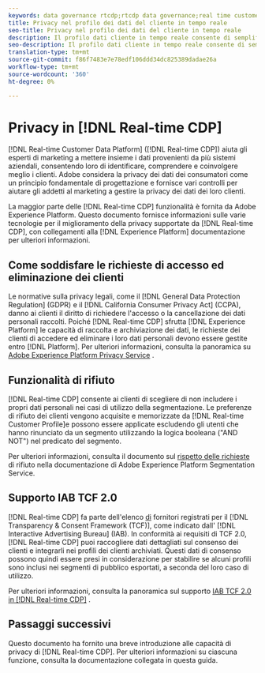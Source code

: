 ```yaml
---
keywords: data governance rtcdp;rtcdp data governance;real time customer data profile data governance;privacy rtcdp;rtcdp privacy
title: Privacy nel profilo dei dati del cliente in tempo reale
seo-title: Privacy nel profilo dei dati del cliente in tempo reale
description: Il profilo dati cliente in tempo reale consente di semplificare il processo di mantenimento delle operazioni sui dati conformi alle normative sulla privacy.
seo-description: Il profilo dati cliente in tempo reale consente di semplificare il processo di mantenimento delle operazioni sui dati conformi alle normative sulla privacy.
translation-type: tm+mt
source-git-commit: f86f7483e7e78edf106ddd34dc825389dadae26a
workflow-type: tm+mt
source-wordcount: '360'
ht-degree: 0%

---
```



# Privacy in [!DNL Real-time CDP]

[!DNL Real-time Customer Data Platform] ([!DNL Real-time CDP]) aiuta gli esperti di marketing a mettere insieme i dati provenienti da più sistemi aziendali, consentendo loro di identificare, comprendere e coinvolgere meglio i clienti.  Adobe considera la privacy dei dati dei consumatori come un principio fondamentale di progettazione e fornisce vari controlli per aiutare gli addetti al marketing a gestire la privacy dei dati dei loro clienti.

La maggior parte delle [!DNL Real-time CDP] funzionalità è fornita da Adobe Experience Platform. Questo documento fornisce informazioni sulle varie tecnologie per il miglioramento della privacy supportate da [!DNL Real-time CDP], con collegamenti alla [!DNL Experience Platform] documentazione per ulteriori informazioni.

## Come soddisfare le richieste di accesso ed eliminazione dei clienti

Le normative sulla privacy legali, come il [!DNL General Data Protection Regulation] (GDPR) e il [!DNL California Consumer Privacy Act] (CCPA), danno ai clienti il diritto di richiedere l&#39;accesso o la cancellazione dei dati personali raccolti. Poiché [!DNL Real-time CDP] sfrutta [!DNL Experience Platform] le capacità di raccolta e archiviazione dei dati, le richieste dei clienti di accedere ed eliminare i loro dati personali devono essere gestite entro [!DNL Platform]. Per ulteriori informazioni, consulta la panoramica su [Adobe Experience Platform Privacy Service](../../privacy-service/home.md) .

## Funzionalità di rifiuto

[!DNL Real-time CDP] consente ai clienti di scegliere di non includere i propri dati personali nei casi di utilizzo della segmentazione. Le preferenze di rifiuto dei clienti vengono acquisite e memorizzate da [!DNL Real-time Customer Profile]e possono essere applicate escludendo gli utenti che hanno rinunciato da un segmento utilizzando la logica booleana (&quot;AND NOT&quot;) nel predicato del segmento.

Per ulteriori informazioni, consulta il documento sul [rispetto delle richieste](../../segmentation/honoring-opt-outs.md) di rifiuto nella documentazione di Adobe Experience Platform Segmentation Service.

## Supporto IAB TCF 2.0

[!DNL Real-time CDP] fa parte dell&#39;elenco [di](https://iabeurope.eu/vendor-list-tcf-v2-0/) fornitori registrati per il [!DNL Transparency & Consent Framework (TCF)], come indicato dall&#39; [!DNL Interactive Advertising Bureau] (IAB). In conformità ai requisiti di TCF 2.0, [!DNL Real-time CDP] puoi raccogliere dati dettagliati sul consenso dei clienti e integrarli nei profili dei clienti archiviati. Questi dati di consenso possono quindi essere presi in considerazione per stabilire se alcuni profili sono inclusi nei segmenti di pubblico esportati, a seconda del loro caso di utilizzo.

Per ulteriori informazioni, consulta la panoramica sul supporto [IAB TCF 2.0 in [!DNL Real-time CDP]](./iab/overview.md) .

## Passaggi successivi

Questo documento ha fornito una breve introduzione alle capacità di privacy di [!DNL Real-time CDP]. Per ulteriori informazioni su ciascuna funzione, consulta la documentazione collegata in questa guida.